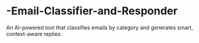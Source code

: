 # -Email-Classifier-and-Responder
An AI-powered tool that classifies emails by category and generates smart, context-aware replies.
